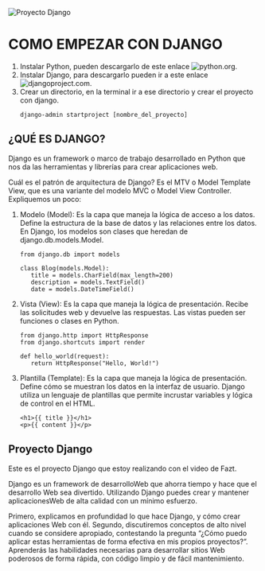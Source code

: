 ![Proyecto Django]()

# COMO EMPEZAR CON DJANGO

1. Instalar Python, pueden descargarlo de este enlace ![python.org](https://www.python.org/).
2. Instalar Django, para descargarlo pueden ir a este enlace ![djangoproject.com](https://www.djangoproject.com/download/).
3. Crear un directorio, en la terminal ir a ese directorio y crear el proyecto con django.
   ```
   django-admin startproject [nombre_del_proyecto]
   ```

## ¿QUÉ ES DJANGO?

Django es un framework o marco de trabajo desarrollado en Python que nos da las herramientas y librerías para crear aplicaciones web.

Cuál es el patrón de arquitectura de Django? Es el MTV o Model Template View, que es una variante del modelo MVC o Model View Controller. Expliquemos un poco:

1. Modelo (Model): Es la capa que maneja la lógica de acceso a los datos. Define la estructura de la base de datos y las relaciones entre los datos. En Django, los modelos son clases que heredan de django.db.models.Model.
   
   ```
   from django.db import models

   class Blog(models.Model):
      title = models.CharField(max_length=200)
      description = models.TextField()
      date = models.DateTimeField()
   ```

2. Vista (View): Es la capa que maneja la lógica de presentación. Recibe las solicitudes web y devuelve las respuestas. Las vistas pueden ser funciones o clases en Python.

   ```
   from django.http import HttpResponse
   from django.shortcuts import render

   def hello_world(request):
      return HttpResponse("Hello, World!")
   ```

3. Plantilla (Template): Es la capa que maneja la lógica de presentación. Define cómo se muestran los datos en la interfaz de usuario. Django utiliza un lenguaje de plantillas que permite incrustar variables y lógica de control en el HTML.

   ```
   <h1>{{ title }}</h1>
   <p>{{ content }}</p>
   ```

## Proyecto Django

Este es el proyecto Django que estoy realizando con el video de Fazt.

Django es un framework de desarrolloWeb que ahorra tiempo y hace que el desarrollo Web sea divertido. Utilizando Django puedes crear y mantener aplicacionesWeb de alta calidad con un
mínimo esfuerzo.

Primero, explicamos en profundidad lo que hace Django, y cómo crear aplicaciones Web con él. Segundo, discutiremos conceptos de alto nivel cuando se considere apropiado, contestando la pregunta “¿Cómo puedo aplicar estas herramientas de forma efectiva en mis propios proyectos?”. Aprenderás las habilidades necesarias para desarrollar sitios Web poderosos de forma rápida, con código limpio y de fácil mantenimiento.

<!-- 
https://www.youtube.com/watch?v=T1intZyhXDU 
[****](https://www.youtube.com/watch?v=o0XbHvKxw7Y)
CURSO DE DJANGO
https://www.youtube.com/watch?v=ruQIRGXfUKY&list=PLkVpKYNT_U9cl3hhVg_ROOlSY33uuBWZh&index=2
-->

